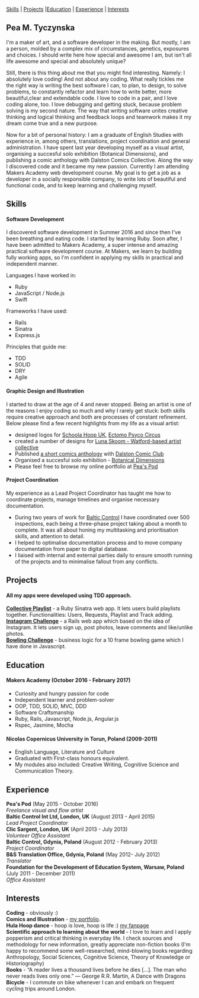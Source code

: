[Skills](#skills) | [Projects](#projects) |[Education](#education) |  [Experience](#experience) | [Interests](#interests)


## Pea M. Tyczynska

I'm a maker of art, and a software developer in the making. But mostly, I am a person, molded by a complex mix of circumstances, genetics, exposures and choices. I should write here how special and awesome I am, but isn't all life awesome and special and absolutely unique?  

Still, there is this thing about me that you might find interesting. Namely: I absolutely love coding! And not about any coding. What really tickles me the right way is writing the best software I can, to plan, to design, to solve problems, to constantly refactor and learn how to write better, more beautiful,clear and extendable code. I love to code in a pair, and I love coding alone, too. I love debugging and getting stuck, because problem solving is my second nature. The way that writing software unites creative thinking and logical thinking and feedback loops and teamwork makes it my dream come true and a new purpose.

Now for a bit of personal history: I am a graduate of English Studies with experience in, among others, translations, project coordination and general administration. I have spent last year developing myself as a visual artist, organising a succesful solo exhibition (Botanical Dimensions), and publishing a comic anthology with Dalston Comics Collective. Along the way I discovered code and it became my new passion. Currently I am attending Makers Academy web development course. My goal is to get a job as a developer in a socially responsible company, to write lots of beautiful and functional code, and to keep learning and challenging myself.
   
   
## Skills

#### Software Development

I discovered software development in Summer 2016 and since then I've been breathing and eating code. I started by learning Ruby. Soon after, I have been admitted to Makers Academy, a super intense and amazing practical software development course. At Makers, we learn by building fully working apps, so I'm confident in applying my skills in practical and independent manner.  

Languages I have worked in:  
- Ruby  
- JavaScript / Node.js  
- Swift  

Frameworks I have used:
- Rails  
- Sinatra  
- Express.js  

Principles that guide me:
- TDD 
- SOLID  
- DRY  
- Agile  


#### Graphic Design and Illustration

I started to draw at the age of 4 and never stopped. Being an artist is one of the reasons I enjoy coding so much and why I rarely get stuck: both skills require creative approach and both are processes of constant refinement.
Below please find a few recent highlights from my life as a visual artist:

- designed logos for [Schoola Hoop UK](http://www.schoolahoop.co.uk/), [Ectomo Psyco Circus](https://www.facebook.com/EctomoPsycoCircus/)
- created a number of designs for [Luna Skoom - Watford-based artist collective](https://www.facebook.com/pg/lunaskoom/photos/?tab=album&album_id=1101970643170243)
- Published [a short comics anthology](https://twitter.com/hackneylibs/status/751832705130754050) with [Dalston Comic Club](https://www.facebook.com/DalstonComicCreatorsClub/)
- Organised a succesful solo exhibition - [Botanical Dimensions](https://www.facebook.com/peaczek/media_set?set=a.1391655107526770.100000468810248&type=3)
- Please feel free to browse my online portfolio at [Pea's Pod](http://peaspod.co.uk)

#### Project Coordination

My experience as a Lead Project Coordinator has taught me how to coordinate projects, manage timelines and organise necessary documentation. 

- During two years of work for [Baltic Control]((http://balticcontrol.com/)) I have coordinated over 500 inspections, each being a three-phase project taking about a month to complete. It was all about honing my multitasking and prioritisation skills, and attention to detail.
- I helped to optimalise documentation process and to move company documentation from paper to digital database.
- I liaised with internal and external parties daily to ensure smooth running of the projects and to minimalise fallout from any conflicts.
   
   
## Projects

#### All my apps were developed using TDD approach.

**[Collective Playlist](https://github.com/CrystalPea/CollectivePlaylist)** - a Ruby Sinatra web app. It lets users build playlists together. Functionalities: Users, Requests, Playlist and Track adding.
**[Instagram Challenge](https://github.com/CrystalPea/instagram-challenge)** - a Rails web app which based on the idea of Instagram. It lets users sign up, post photos, leave comments and like/unlike photos.  
**[Bowling Challenge](https://github.com/CrystalPea/bowling-challenge)** - business logic for a 10 frame bowling game which I have done in Javascript.

   
## Education

#### Makers Academy (October 2016 - February 2017)

- Curiosity and hungry passion for code
- Independent learner and problem-solver
- OOP, TDD, SOLID, MVC, DDD
- Software Craftsmanship
- Ruby, Rails, Javascript, Node.js, Angular.js
- Rspec, Jasmine, Mocha

#### Nicolas Copernicus University in Torun, Poland (2009-2011)

- English Language, Literature and Culture
- Graduated with First-class honours equivalent.
- My modules also included: Creative Writing, Cognitive Science and Communication Theory.
    
 
## Experience

**Pea's Pod** (May 2015 - October 2016)    
*Freelance visual and flow artist*   
**Baltic Control Int Ltd, London, UK** (August 2013 - April 2015)    
*Lead Project Coordinator*   
**Clic Sargent, London, UK** (April 2013 - July 2013)    
*Volunteer Office Assistant*   
**Baltic Control, Gdynia, Poland** (August 2012 - February 2013)   
*Project Coordinator*   
**B&S Translation Office, Gdynia, Poland** (May 2012- July 2012)   
*Translator*   
**Foundation for the Development of Education System, Warsaw, Poland** (July 2011 - December 2011)   
*Office Assistant*   
      
  
## Interests

**Coding** - obviously :)  
**Comics and Illustration** - [my portfolio](http://peaspod.co.uk).   
**Hula Hoop dance** - hoop is love, hoop is life :) [my fanpage](https://www.facebook.com/hoopingpea/?fref=ts)    
**Scientific approach to learning about the world** - I love to learn and I apply popperism and critical thinking in everyday life. I check sources and methodology for new information, greatly appreciate non-fiction books (I'm happy to recommend some well-researched, mind-blowing books regarding Anthropology, Social Sciences, Cognitive Science, Theory of Knowledge or Historiography)    
**Books** - “A reader lives a thousand lives before he dies [...]. The man who never reads lives only one.” ― George R.R. Martin, A Dance with Dragons   
**Bicycle** - I commute on bike whenever I can and embark on frequent cycling trips around London.   
